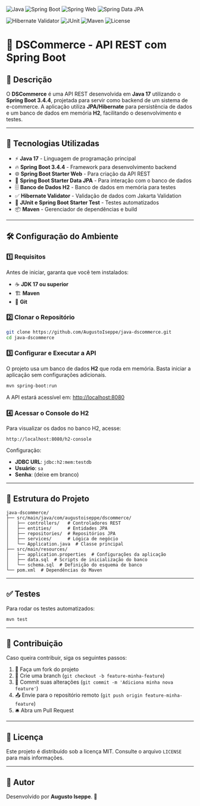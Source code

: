![Java](https://img.shields.io/badge/Java-17-orange?logo=openjdk&logoColor=white)
![Spring Boot](https://img.shields.io/badge/Spring%20Boot-3.4.4-brightgreen?logo=springboot&logoColor=white)
![Spring Web](https://img.shields.io/badge/Spring%20Web-REST-blue)
![Spring Data JPA](https://img.shields.io/badge/Spring%20Data%20JPA-ORM-lightgrey)

![Hibernate Validator](https://img.shields.io/badge/Hibernate%20Validator-Validation-red)
![JUnit](https://img.shields.io/badge/JUnit-Testing-lightblue)
![Maven](https://img.shields.io/badge/Maven-3.9+-C71A36?logo=apachemaven&logoColor=white)
![License](https://img.shields.io/badge/license-MIT-lightgrey)

# 🛒 DSCommerce - API REST com Spring Boot

## 📜 Descrição
O **DSCommerce** é uma API REST desenvolvida em **Java 17** utilizando o **Spring Boot 3.4.4**, projetada para servir como backend de um sistema de e-commerce. A aplicação utiliza **JPA/Hibernate** para persistência de dados e um banco de dados em memória **H2**, facilitando o desenvolvimento e testes.

---

## 🚀 Tecnologias Utilizadas
- ⚡ **Java 17** - Linguagem de programação principal
- 🔥 **Spring Boot 3.4.4** - Framework para desenvolvimento backend
- 🌐 **Spring Boot Starter Web** - Para criação da API REST
- 💾 **Spring Boot Starter Data JPA** - Para interação com o banco de dados
- 🗄️ **Banco de Dados H2** - Banco de dados em memória para testes
- ✅ **Hibernate Validator** - Validação de dados com Jakarta Validation
- 🧪 **JUnit e Spring Boot Starter Test** - Testes automatizados
- 📦 **Maven** - Gerenciador de dependências e build

---

## 🛠️ Configuração do Ambiente
### 1️⃣ Requisitos
Antes de iniciar, garanta que você tem instalados:
- ☕ **JDK 17 ou superior**
- 🏗️ **Maven**
- 🔗 **Git**

### 2️⃣ Clonar o Repositório
```sh
git clone https://github.com/AugustoIseppe/java-dscommerce.git
cd java-dscommerce
```

### 3️⃣ Configurar e Executar a API
O projeto usa um banco de dados **H2** que roda em memória. Basta iniciar a aplicação sem configurações adicionais.
```sh
mvn spring-boot:run
```
A API estará acessível em: [http://localhost:8080](http://localhost:8080)

### 4️⃣ Acessar o Console do H2
Para visualizar os dados no banco H2, acesse:
```
http://localhost:8080/h2-console
```
Configuração:
- **JDBC URL**: `jdbc:h2:mem:testdb`
- **Usuário**: `sa`
- **Senha**: (deixe em branco)

---

## 📂 Estrutura do Projeto
```
java-dscommerce/
├── src/main/java/com/augustoiseppe/dscommerce/
│   ├── controllers/   # Controladores REST
│   ├── entities/      # Entidades JPA
│   ├── repositories/  # Repositórios JPA
│   ├── services/      # Lógica de negócio
│   └── Application.java  # Classe principal
├── src/main/resources/
│   ├── application.properties  # Configurações da aplicação
│   ├── data.sql  # Scripts de inicialização do banco
│   └── schema.sql  # Definição do esquema de banco
└── pom.xml  # Dependências do Maven
```

---

## ✅ Testes
Para rodar os testes automatizados:
```sh
mvn test
```

---

## 🤝 Contribuição
Caso queira contribuir, siga os seguintes passos:
1. 🚀 Faça um fork do projeto
2. 🌿 Crie uma branch (`git checkout -b feature-minha-feature`)
3. 💾 Commit suas alterações (`git commit -m 'Adiciona minha nova feature'`)
4. 📤 Envie para o repositório remoto (`git push origin feature-minha-feature`)
5. 🛎️ Abra um Pull Request

---

## 📜 Licença
Este projeto é distribuído sob a licença MIT. Consulte o arquivo `LICENSE` para mais informações.

---

## 👤 Autor
Desenvolvido por **Augusto Iseppe**. 🚀

